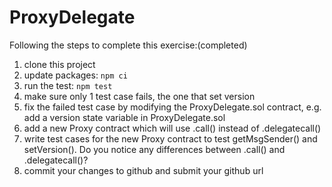# ProxyDelegate
Following the steps to complete this exercise:(completed)
1. clone this project
1. update packages: ```npm ci```
2. run the test: ```npm test```
3. make sure only 1 test case fails, the one that set version
4. fix the failed test case by modifying the ProxyDelegate.sol contract, e.g. add a version state variable in ProxyDelegate.sol
5. add a new Proxy contract which will use .call() instead of .delegatecall()
6. write test cases for the new Proxy contract to test getMsgSender() and setVersion(). Do you notice any differences between .call() and .delegatecall()?
7. commit your changes to github and submit your github url
